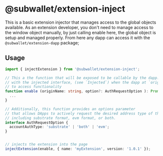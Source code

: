 # @subwallet/extension-inject

This is a basic extension injector that manages access to the global objects available. As an extension developer, you don't need to manage access to the window object manually, by just calling  enable here, the global object is setup and managed properly. From here any dapp can access it with the `@subwallet/extension-dapp` package;

## Usage

```ts
import { injectExtension } from '@subwallet/extension-inject';

// This a the function that will be exposed to be callable by the dapp. It resolves a promise
// with the injected interface, (see `Injected`) when the dapp at `originName` (url) is allowed
// to access functionality
function enable (originName: string, option?: AuthRequestOption ): Promise<Injected> {
  ...
}

// Additionally, this function provides an options parameter
// that allows DApps to actively request the desired address type of the unified account,
// including substrate format, evm format, or both.
interface AuthRequestOption {
  accountAuthType: 'substrate' | 'both' | 'evm';
}


// injects the extension into the page
injectExtension(enable, { name: 'myExtension', version: '1.0.1' });
```
